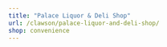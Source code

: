 ```yaml
---
title: "Palace Liquor & Deli Shop"
url: /clawson/palace-liquor-and-deli-shop/
shop: convenience
---
```

